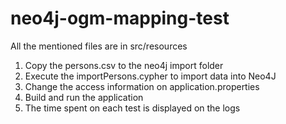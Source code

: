 # neo4j-ogm-mapping-test

All the mentioned files are in src/resources

1. Copy the persons.csv to the neo4j import folder
2. Execute the importPersons.cypher to import data into Neo4J
3. Change the access information on application.properties
4. Build and run the application
5. The time spent on each test is displayed on the logs
